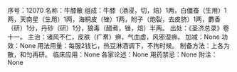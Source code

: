 序号：12070
名称：牛膝散
组成：牛膝（酒浸，切，焙）1两，白僵蚕（生用）1两，天南星（生用）1两，海桐皮（锉）1两，附子（炮裂，去皮脐）1两，麝香（研）1分，丹砂（研）1分，狼毒（醋煮，锉，焙）半两。
出处：《圣济总录》卷十一。
主治：诸风不仁，皮肤（疒帬）痹，气血虚，风邪湿痹。
加减：None
功效：None
用法用量：每服2钱匕，热豆淋酒调下，不拘时候。
制备方法：上各为散，和匀再研。
临床应用：None
各家论述：None
用药禁忌：None
附注：None
